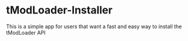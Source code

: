 # tModLoader-Installer
This is a simple app for users that want a fast and easy way to install the tModLoader API
